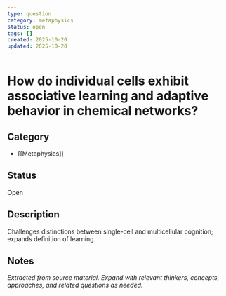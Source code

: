```yaml
---
type: question
category: metaphysics
status: open
tags: []
created: 2025-10-20
updated: 2025-10-20
---
```


# How do individual cells exhibit associative learning and adaptive behavior in chemical networks?

## Category

- [[Metaphysics]]

## Status

Open

## Description

Challenges distinctions between single-cell and multicellular cognition; expands definition of learning.

## Notes

*Extracted from source material. Expand with relevant thinkers, concepts, approaches, and related questions as needed.*
